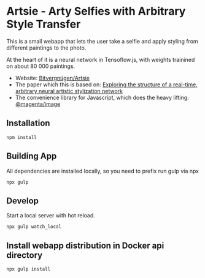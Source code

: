 # Artsie - Arty Selfies with Arbitrary Style Transfer

This is a small webapp that lets the user take a selfie and apply 
styling from different paintings to the photo.

At the heart of it is a neural network in Tensoflow.js, with weights trainined 
on about 80 000 paintings.

- Website: [Bitvergnügen/Artsie](https://bitvergnügen.de/artsie)
- The paper which this is based on: [Exploring the structure of a real-time, arbitrary neural artistic stylization network](https://arxiv.org/abs/1705.06830)
- The convenience library for Javascript, which does the heavy lifting: [@magenta/image](https://tensorflow.github.io/magenta-js/image/)


## Installation

	npm install

## Building App

All dependencies are installed locally, so you need to prefix run gulp via npx

	npx gulp
	
## Develop

Start a local server with hot reload.

	npx gulp watch_local


## Install webapp distribution in Docker api directory

	npx gulp install
 

